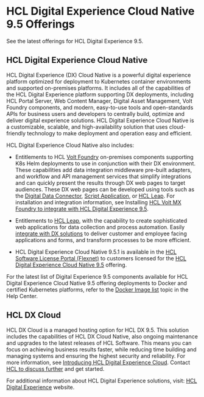 # HCL Digital Experience Cloud Native 9.5 Offerings

See the latest offerings for HCL Digital Experience 9.5.

## HCL Digital Experience Cloud Native

HCL Digital Experience (DX) Cloud Native is a powerful digital experience platform optimized for deployment to Kubernetes container environments and supported on-premises platforms. It includes all of the capabilities of the HCL Digital Experience platform supporting DX deployments, including HCL Portal Server, Web Content Manager, Digital Asset Management, Volt Foundry components, and modern, easy-to-use tools and open-standards APIs for business users and developers to centrally build, optimize and deliver digital experience solutions. HCL Digital Experience Cloud Native is a customizable, scalable, and high-availability solution that uses cloud-friendly technology to make deployment and operation easy and efficient. 

HCL Digital Experience Cloud Native also includes:

- Entitlements to HCL [Volt Foundry](https://www.hcl-software.com/volt-mx?referrer=www.hcl-software.com) on-premises components supporting K8s Helm deployments to use in conjunction with their DX environment. These capabilities add data integration middleware pre-built adapters, and workflow and API management services that simplify integrations and can quickly present the results through DX web pages to target audiences. These DX web pages can be developed using tools such as the [Digital Data Connector](application_integration.md), [Script Application](../../guide_me/tutorials/scriptapps/index.md), or [HCL Leap](../../extend_dx/integration/leap/installation/index.md). For installation and integration information, see Installing [HCL Volt MX Foundry to integrate with HCL Digital Experience 9.5](../../extend_dx/integration/mx/installation/index.md).

- Entitlements to [HCL Leap](https://www.hcl-software.com/leap), with the capability to create sophisticated web applications for data collection and process automation. Easily [integrate with DX solutions](../../extend_dx/integration/leap/index.md) to deliver customer and employee facing applications and forms, and transform processes to be more efficient.


-  HCL Digital Experience Cloud Native 9.5.1 is available in the [HCL Software License Portal (Flexnet)](https://support.hcltechsw.com/csm?id=kb_article&sysparm_article=KB0073344) to customers licensed for the [HCL Digital Experience Cloud Native 9.5](https://www.hcl-software.com/wps/wcm/connect/61f40a7e-d2ca-42d4-b24c-d5adfd4fe54d/HCL+Digital+Experience+Cloud+Native+v9.5.pdf?MOD=AJPERES&CONVERT_TO=url&CACHEID=ROOTWORKSPACE-61f40a7e-d2ca-42d4-b24c-d5adfd4fe54d-ofP.t-Y) offering. 

For the latest list of Digital Experience 9.5 components available for HCL Digital Experience Cloud Native 9.5 offering deployments to Docker and certified Kubernetes platforms, refer to the [Docker Image list](../../deployment/install/container/image_list.md) topic in the Help Center.

<!---
For additional information on previous updates to the [HCL Digital Experience Cloud Native Version 9.5](https://www.hcl-software.com/blog/digital-experience/simplified-pricing-more-value-hcl-digital-experience-cloud-native-9-5-bundle-with-user-session-pricing/), offering, please review information below:

-  HCL Digital Experience Cloud Native 9.5 is available as an offering to our customers to deploy the cloud-native Digital Experience 9.5 components and services on the Kubernetes container environments. These include HCL Portal Server, Web Content Manager, Digital Asset Management, and modern, easy-to-use tools and open-standards APIs that the business users and developers can use to centrally build, optimize, and deliver digital experience solutions for the target audiences. HCL Digital Experience Cloud Native is a customizable, scalable, and high-availability solution.
-   Digital Experience Cloud Native 9.5 software adds components to install to supported Specified Operating systems, published at: [HCL Digital Experience V9.5 Detailed System Requirements](https://support.hcltechsw.com/csm?id=kb_article&sysparm_article=KB0013514). Entitlements to [HCL Leap](https://www.hcltechsw.com/leap), deployable to on-premises platforms, are also added. With this update, the HCL Digital Experience Cloud Native 9.5 offering provides all of the HCL DX 9.5 software components that can be deployed to specified Operating systems supported by DX 9.5 (for example, Windows, Linux, and AIX) as well as to certified Kubernetes platforms, published at the Kubernetes support matrix at  [HCL Digital Experience V9.5 Detailed System Requirements](https://support.hcltechsw.com/csm?id=kb_article&sysparm_article=KB0013514). Customers now have increased flexibility to install the HCL Digital Experience Cloud Native 9.5 offering on their platform of choice as they evolve to the cloud. 
-   HCL Digital Experience Cloud Native 9.5 is available with cloud-friendly subscription pricing according to the user session consumption required to support production DX deployments. This approach supports graduated tier pricing, providing lower costs at each tier as quantities increase. To learn more about monitoring User Session consumption in Digital Experience deployments, see the [Integrate Google Analytics with HCL Digital Experience](../../build_sites/site_analytics/google_analytics/index.md) topic.
-   For more information about HCL Digital Experience Cloud Native 9.5 offering terms, see the [HCL Software License Agreements](https://www.hcltechsw.com/resources/license-agreements) web site, under the HCL Digital Experience product categories. -->

## HCL DX Cloud

HCL DX Cloud is a managed hosting option for HCL DX 9.5. This solution includes the capabilities of HCL DX Cloud Native, also ongoing maintenance and upgrades to the latest releases of HCL Software. This means you can focus on achieving business results faster, while reducing time building and managing systems and ensuring the highest security and reliability. For more information, see [Introducing HCL Digital Experience Cloud](https://content.comms.hcltechsw.com/deliverirs/servlet/IRSL?v=5&a=214&r=232333&m=660&l=7&e=2&x=2460685.0). Contact [HCL to discuss further](https://www.hcl-software.com/dx/upgrade/contact-us?utm_medium=email&utm_source=unica_email&utm_campaign=DT_DX_Newsletter_Jan24_C000000168&referrer=mail.google.com) and get started. 


For additional information about HCL Digital Experience solutions, visit: [HCL Digital Experience](https://www.hcltechsw.com/dx) website. 

